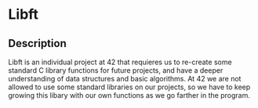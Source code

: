 # Libft

## Description

Libft is an individual project at 42 that requieres us to re-create some standard C library functions for future projects, and have a deeper understanding of data structures and basic algorithms.
At 42 we are not allowed to use some standard libraries on our projects, so we have to keep growing this libary with our own functions as we go farther in the program.
